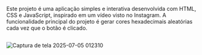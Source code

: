 <p>Este projeto é uma aplicação simples e interativa desenvolvida com HTML, CSS e JavaScript, inspirado em um vídeo visto no Instagram.
A funcionalidade principal do projeto é gerar cores hexadecimais aleatórias cada vez que o botão é clicado.</p>  

##


![Captura de tela 2025-07-05 012310](https://github.com/user-attachments/assets/bce59062-2bb8-4bd3-9143-c345434f2e4d)
